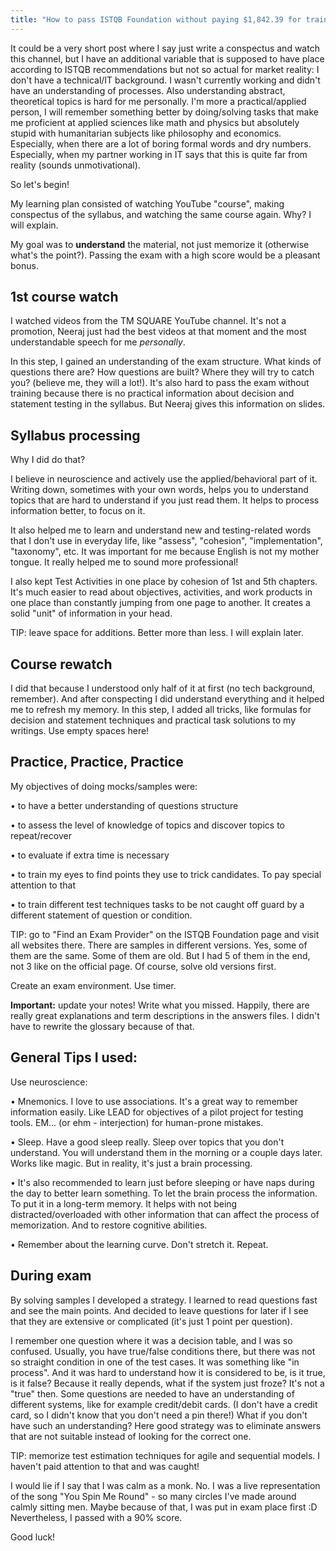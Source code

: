 ```yaml
---
title: "How to pass ISTQB Foundation without paying $1,842.39 for training"
---
```


It could be a very short post where I say just write a conspectus and watch this channel, but I have an additional variable that is supposed to have place according to ISTQB recommendations but not so actual for market reality: I don't have a technical/IT background. I wasn't currently working and didn't have an understanding of processes. Also understanding abstract, theoretical topics is hard for me personally. I'm more a practical/applied person, I will remember something better by doing/solving tasks that make me proficient at applied sciences like math and physics but absolutely stupid with humanitarian subjects like philosophy and economics. Especially, when there are a lot of boring formal words and dry numbers. Especially, when my partner working in IT says that this is quite far from reality (sounds unmotivational).

So let's begin!

My learning plan consisted of watching YouTube "course", making conspectus of the syllabus, and watching the same course again. Why? I will explain.

My goal was to **understand** the material, not just memorize it (otherwise what's the point?). Passing the exam with a high score would be a pleasant bonus.

## 1st course watch

I watched videos from the TM SQUARE YouTube channel. It's not a promotion, Neeraj just had the best videos at that moment and the most understandable speech for me *personally*.

In this step, I gained an understanding of the exam structure. What kinds of questions there are? How questions are built? Where they will try to catch you? (believe me, they will a lot!). It's also hard to pass the exam without training because there is no practical information about decision and statement testing in the syllabus. But Neeraj gives this information on slides.

## Syllabus processing

Why I did do that?

I believe in neuroscience and actively use the applied/behavioral part of it. Writing down, sometimes with your own words, helps you to understand topics that are hard to understand if you just read them. It helps to process information better, to focus on it.

It also helped me to learn and understand new and testing-related words that I don't use in everyday life, like "assess", "cohesion", "implementation", "taxonomy", etc. It was important for me because English is not my mother tongue. It really helped me to sound more professional!

I also kept Test Activities in one place by cohesion of 1st and 5th chapters. It's much easier to read about objectives, activities, and work products in one place than constantly jumping from one page to another. It creates a solid "unit" of information in your head.

TIP: leave space for additions. Better more than less. I will explain later.

## Course rewatch

I did that because I understood only half of it at first (no tech background, remember). And after conspecting I did understand everything and it helped me to refresh my memory. In this step, I added all tricks, like formulas for decision and statement techniques and practical task solutions to my writings. Use empty spaces here!

## Practice, Practice, Practice

My objectives of doing mocks/samples were:

• to have a better understanding of questions structure

• to assess the level of knowledge of topics and discover topics to repeat/recover

• to evaluate if extra time is necessary

• to train my eyes to find points they use to trick candidates. To pay special attention to that

• to train different test techniques tasks to be not caught off guard by a different statement of question or condition.

TIP: go to "Find an Exam Provider" on the ISTQB Foundation page and visit all websites there. There are samples in different versions. Yes, some of them are the same. Some of them are old. But I had 5 of them in the end, not 3 like on the official page. Of course, solve old versions first.

Create an exam environment. Use timer.

**Important:** update your notes! Write what you missed. Happily, there are really great explanations and term descriptions in the answers files. I didn't have to rewrite the glossary because of that.

## General Tips I used:

Use neuroscience:

• Mnemonics. I love to use associations. It's a great way to remember information easily. Like LEAD for objectives of a pilot project for testing tools. EM... (or ehm - interjection) for human-prone mistakes.

• Sleep. Have a good sleep really. Sleep over topics that you don't understand. You will understand them in the morning or a couple days later. Works like magic. But in reality, it's just a brain processing.

• It's also recommended to learn just before sleeping or have naps during the day to better learn something. To let the brain process the information. To put it in a long-term memory. It helps with not being distracted/overloaded with other information that can affect the process of memorization. And to restore cognitive abilities.

• Remember about the learning curve. Don't stretch it.  Repeat.

## During exam

By solving samples I developed a strategy. I learned to read questions fast and see the main points. And decided to leave questions for later if I see that they are extensive or complicated (it's just 1 point per question).

I remember one question where it was a decision table, and I was so confused. Usually, you have true/false conditions there, but there was not so straight condition in one of the test cases. It was something like "in process". And it was hard to understand how it is considered to be, is it true, is it false? Because it really depends, what if the system just froze? It's not a "true" then. Some questions are needed to have an understanding of different systems, like for example credit/debit cards. (I don't have a credit card, so I didn't know that you don't need a pin there!) What if you don't have such an understanding? Here good strategy was to eliminate answers that are not suitable instead of looking for the correct one.

TIP: memorize test estimation techniques for agile and sequential models. I haven't paid attention to that and was caught!

I would lie if I say that I was calm as a monk. No. I was a live representation of the song "You Spin Me Round" - so many circles I've made around calmly sitting men. Maybe because of that, I was put in exam place first :D Nevertheless, I passed with a 90% score.

Good luck!
